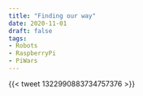 ```yaml
---
title: "Finding our way"
date: 2020-11-01
draft: false
tags:
- Robots
- RaspberryPi
- PiWars
---
```


<!--more-->

{{< tweet 1322990883734757376 >}}